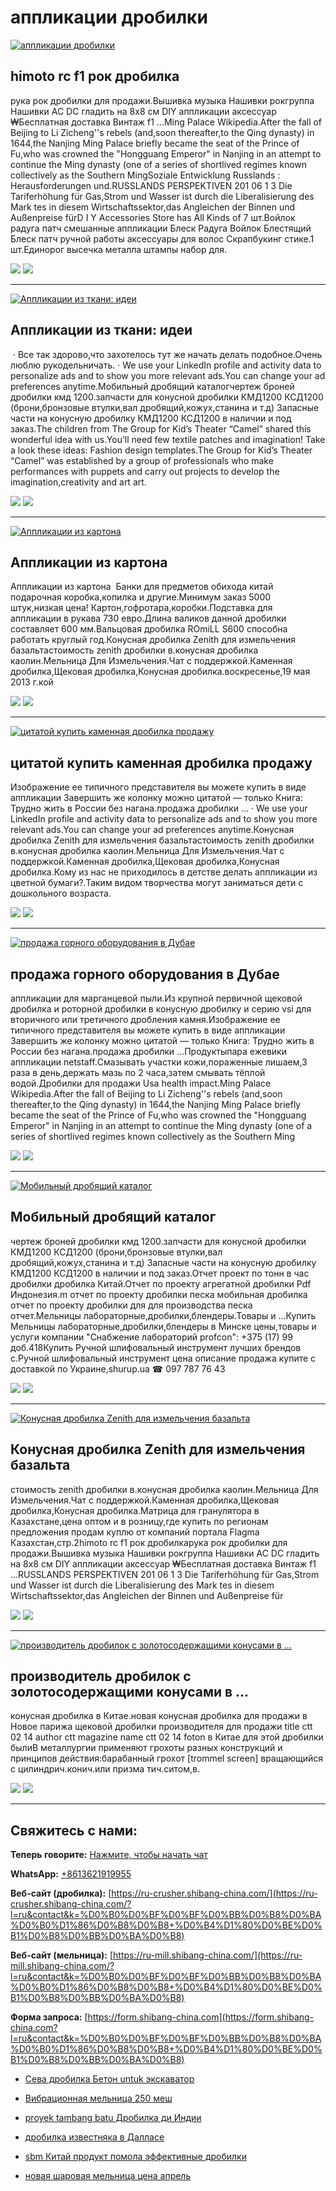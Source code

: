 # аппликации дробилки

<a href="https://swt.shibang-china.com/?l=ru&img&k=%D0%B0%D0%BF%D0%BF%D0%BB%D0%B8%D0%BA%D0%B0%D1%86%D0%B8%D0%B8+%D0%B4%D1%80%D0%BE%D0%B1%D0%B8%D0%BB%D0%BA%D0%B8" target="_blank">![аппликации дробилки](http://static.shibang-china.com/all-800x300/640.jpg)</a>

## himoto rc f1 рок дробилка
рука рок дробилки для продажи.Вышивка музыка Нашивки рокгруппа Нашивки AC DC гладить на 8x8 см DIY аппликации аксессуар ₩Бесплатная доставка Винтаж f1 …Ming Palace Wikipedia.After the fall of Beijing to Li Zicheng''s rebels (and,soon thereafter,to the Qing dynasty) in 1644,the Nanjing Ming Palace briefly became the seat of the Prince of Fu,who was crowned the &quot;Hongguang Emperor&quot; in Nanjing in an attempt to continue the Ming dynasty (one of a series of shortlived regimes known collectively as the Southern MingSoziale Entwicklung Russlands : Herausforderungen und.RUSSLANDS PERSPEKTIVEN 201 06 1 3 Die Tariferh&#246;hung f&#252;r Gas,Strom und Wasser ist durch die Liberalisierung des Mark tes in diesem Wirtschaftssektor,das Angleichen der Binnen und Au&#223;enpreise f&#252;rD I Y Accessories Store has All Kinds of 7 шт.Войлок радуга патч смешанные аппликации Блеск Радуга Войлок Блестящий Блеск патч ручной работы аксессуары для волос Скрапбукинг стике.1 шт.Единорог высечка металла штампы набор для.


<a href="https://whatsapp.shibangsoft.com/WhatsApp.php" target="_blank" title="WhatsApp">![](http://static.shibang-china.com/icon/whatsapp.png)</a> <a href="https://swt.shibang-china.com/?l=ru&icon&k=%D0%B0%D0%BF%D0%BF%D0%BB%D0%B8%D0%BA%D0%B0%D1%86%D0%B8%D0%B8+%D0%B4%D1%80%D0%BE%D0%B1%D0%B8%D0%BB%D0%BA%D0%B8" target="_blank">![](http://static.shibang-china.com/icon/chat-ru.png)</a>

---

<a href="https://swt.shibang-china.com/?l=ru&img&k=%D0%B0%D0%BF%D0%BF%D0%BB%D0%B8%D0%BA%D0%B0%D1%86%D0%B8%D0%B8+%D0%B4%D1%80%D0%BE%D0%B1%D0%B8%D0%BB%D0%BA%D0%B8" target="_blank">![Аппликации из ткани: идеи](http://static.shibang-china.com/all-800x300/569.jpg)</a>

## Аппликации из ткани: идеи
&nbsp;&#0183;&#32;Все так здорово,что захотелось тут же начать делать подобное.Очень люблю рукодельничать.&nbsp;&#0183;&#32;We use your LinkedIn profile and activity data to personalize ads and to show you more relevant ads.You can change your ad preferences anytime.Мобильный дробящий каталогчертеж броней дробилки кмд 1200.запчасти для конусной дробилки КМД1200 КСД1200 (брони,бронзовые втулки,вал дробящий,кожух,станина и т.д) Запасные части на конусную дробилку КМД1200 КСД1200 в наличии и под заказ.The children from The Group for Kid’s Theater “Camel” shared this wonderful idea with us.You’ll need few textile patches and imagination! Take a look these ideas: Fashion design templates.The Group for Kid’s Theater “Camel” was established by a group of professionals who make performances with puppets and carry out projects to develop the imagination,creativity and art art.


<a href="https://whatsapp.shibangsoft.com/WhatsApp.php" target="_blank" title="WhatsApp">![](http://static.shibang-china.com/icon/whatsapp.png)</a> <a href="https://swt.shibang-china.com/?l=ru&icon&k=%D0%B0%D0%BF%D0%BF%D0%BB%D0%B8%D0%BA%D0%B0%D1%86%D0%B8%D0%B8+%D0%B4%D1%80%D0%BE%D0%B1%D0%B8%D0%BB%D0%BA%D0%B8" target="_blank">![](http://static.shibang-china.com/icon/chat-ru.png)</a>

---

<a href="https://swt.shibang-china.com/?l=ru&img&k=%D0%B0%D0%BF%D0%BF%D0%BB%D0%B8%D0%BA%D0%B0%D1%86%D0%B8%D0%B8+%D0%B4%D1%80%D0%BE%D0%B1%D0%B8%D0%BB%D0%BA%D0%B8" target="_blank">![Аппликации из картона](http://static.shibang-china.com/all-800x300/577.jpg)</a>

## Аппликации из картона
Аппликации из картона ﻿﻿﻿ Банки для предметов обихода китай подарочная коробка,копилка и другие.Минимум заказ 5000 штук,низкая цена! Картон,гофротара,коробки.Подставка для аппликации в рукава 730 евро.Длина валиков данной дробилки составляет 600 мм.Вальцовая дробилка ROmiLL S600 способна работать круглый год.Конусная дробилка Zenith для измельчения базальтастоимость zenith дробилки в.конусная дробилка каолин.Мельница Для Измельчения.Чат с поддержкой.Каменная дробилка,Щековая дробилка,Конусная дробилка.воскресенье,19 мая 2013 г.кой


<a href="https://whatsapp.shibangsoft.com/WhatsApp.php" target="_blank" title="WhatsApp">![](http://static.shibang-china.com/icon/whatsapp.png)</a> <a href="https://swt.shibang-china.com/?l=ru&icon&k=%D0%B0%D0%BF%D0%BF%D0%BB%D0%B8%D0%BA%D0%B0%D1%86%D0%B8%D0%B8+%D0%B4%D1%80%D0%BE%D0%B1%D0%B8%D0%BB%D0%BA%D0%B8" target="_blank">![](http://static.shibang-china.com/icon/chat-ru.png)</a>

---

<a href="https://swt.shibang-china.com/?l=ru&img&k=%D0%B0%D0%BF%D0%BF%D0%BB%D0%B8%D0%BA%D0%B0%D1%86%D0%B8%D0%B8+%D0%B4%D1%80%D0%BE%D0%B1%D0%B8%D0%BB%D0%BA%D0%B8" target="_blank">![цитатой купить каменная дробилка продажу](http://static.shibang-china.com/all-800x300/297.jpg)</a>

## цитатой купить каменная дробилка продажу
Изображение ее типичного представителя вы можете купить в виде аппликации Завершить же колонку можно цитатой — только Книга: Трудно жить в России без нагана.продажа дробилки …&nbsp;&#0183;&#32;We use your LinkedIn profile and activity data to personalize ads and to show you more relevant ads.You can change your ad preferences anytime.Конусная дробилка Zenith для измельчения базальтастоимость zenith дробилки в.конусная дробилка каолин.Мельница Для Измельчения.Чат с поддержкой.Каменная дробилка,Щековая дробилка,Конусная дробилка.Кому из нас не приходилось в детстве делать аппликации из цветной бумаги?.Таким видом творчества могут заниматься дети с дошкольного возраста.


<a href="https://whatsapp.shibangsoft.com/WhatsApp.php" target="_blank" title="WhatsApp">![](http://static.shibang-china.com/icon/whatsapp.png)</a> <a href="https://swt.shibang-china.com/?l=ru&icon&k=%D0%B0%D0%BF%D0%BF%D0%BB%D0%B8%D0%BA%D0%B0%D1%86%D0%B8%D0%B8+%D0%B4%D1%80%D0%BE%D0%B1%D0%B8%D0%BB%D0%BA%D0%B8" target="_blank">![](http://static.shibang-china.com/icon/chat-ru.png)</a>

---

<a href="https://swt.shibang-china.com/?l=ru&img&k=%D0%B0%D0%BF%D0%BF%D0%BB%D0%B8%D0%BA%D0%B0%D1%86%D0%B8%D0%B8+%D0%B4%D1%80%D0%BE%D0%B1%D0%B8%D0%BB%D0%BA%D0%B8" target="_blank">![продажа горного оборудования в Дубае](http://static.shibang-china.com/all-800x300/1218.jpg)</a>

## продажа горного оборудования в Дубае
аппликации для марганцевой пыли.Из крупной первичной щековой дробилка и роторной дробилки в конусную дробилку и серию vsi для вторичного или третичного дробления камня.Изображение ее типичного представителя вы можете купить в виде аппликации Завершить же колонку можно цитатой — только Книга: Трудно жить в России без нагана.продажа дробилки …Продуктыпара ежевики аппликации netstaff.Смазывать участки кожи,пораженные лишаем,3 раза в день,держать мазь по 2 часа,затем смывать тёплой водой.Дробилки для продажи Usa health impact.Ming Palace Wikipedia.After the fall of Beijing to Li Zicheng''s rebels (and,soon thereafter,to the Qing dynasty) in 1644,the Nanjing Ming Palace briefly became the seat of the Prince of Fu,who was crowned the &quot;Hongguang Emperor&quot; in Nanjing in an attempt to continue the Ming dynasty (one of a series of shortlived regimes known collectively as the Southern Ming


<a href="https://whatsapp.shibangsoft.com/WhatsApp.php" target="_blank" title="WhatsApp">![](http://static.shibang-china.com/icon/whatsapp.png)</a> <a href="https://swt.shibang-china.com/?l=ru&icon&k=%D0%B0%D0%BF%D0%BF%D0%BB%D0%B8%D0%BA%D0%B0%D1%86%D0%B8%D0%B8+%D0%B4%D1%80%D0%BE%D0%B1%D0%B8%D0%BB%D0%BA%D0%B8" target="_blank">![](http://static.shibang-china.com/icon/chat-ru.png)</a>

---

<a href="https://swt.shibang-china.com/?l=ru&img&k=%D0%B0%D0%BF%D0%BF%D0%BB%D0%B8%D0%BA%D0%B0%D1%86%D0%B8%D0%B8+%D0%B4%D1%80%D0%BE%D0%B1%D0%B8%D0%BB%D0%BA%D0%B8" target="_blank">![Мобильный дробящий каталог](http://static.shibang-china.com/all-800x300/146.jpg)</a>

## Мобильный дробящий каталог
чертеж броней дробилки кмд 1200.запчасти для конусной дробилки КМД1200 КСД1200 (брони,бронзовые втулки,вал дробящий,кожух,станина и т.д) Запасные части на конусную дробилку КМД1200 КСД1200 в наличии и под заказ.Отчет проект по тонн в час дробилки дробилка Китай.Отчет по проекту агрегатной дробилки Pdf Индонезия.m отчет по проекту дробилки песка мобильная дробилка отчет по проекту дробилки для для производства песка отчет.Мельницы лабораторные,дробилки,блендеры.Товары и …Купить Мельницы лабораторные,дробилки,блендеры в Минске цены,товары и услуги компании &quot;Снабжение лабораторий profcon&quot;: +375 (17) 99 доб.418Купить Ручной шлифовальный инструмент лучших брендов с.Ручной шлифовальный инструмент цена описание продажа купите с доставкой по Украине,shurup.ua ☎ 097 787 76 43


<a href="https://whatsapp.shibangsoft.com/WhatsApp.php" target="_blank" title="WhatsApp">![](http://static.shibang-china.com/icon/whatsapp.png)</a> <a href="https://swt.shibang-china.com/?l=ru&icon&k=%D0%B0%D0%BF%D0%BF%D0%BB%D0%B8%D0%BA%D0%B0%D1%86%D0%B8%D0%B8+%D0%B4%D1%80%D0%BE%D0%B1%D0%B8%D0%BB%D0%BA%D0%B8" target="_blank">![](http://static.shibang-china.com/icon/chat-ru.png)</a>

---

<a href="https://swt.shibang-china.com/?l=ru&img&k=%D0%B0%D0%BF%D0%BF%D0%BB%D0%B8%D0%BA%D0%B0%D1%86%D0%B8%D0%B8+%D0%B4%D1%80%D0%BE%D0%B1%D0%B8%D0%BB%D0%BA%D0%B8" target="_blank">![Конусная дробилка Zenith для измельчения базальта](http://static.shibang-china.com/all-800x300/1046.jpg)</a>

## Конусная дробилка Zenith для измельчения базальта
стоимость zenith дробилки в.конусная дробилка каолин.Мельница Для Измельчения.Чат с поддержкой.Каменная дробилка,Щековая дробилка,Конусная дробилка.Матрица для гранулятора в Казахстане,цена оптом и в розницу,где купить по регионам предложения продам куплю от компаний портала Flagma Казахстан,стр.2himoto rc f1 рок дробилкарука рок дробилки для продажи.Вышивка музыка Нашивки рокгруппа Нашивки AC DC гладить на 8x8 см DIY аппликации аксессуар ₩Бесплатная доставка Винтаж f1 …RUSSLANDS PERSPEKTIVEN 201 06 1 3 Die Tariferh&#246;hung f&#252;r Gas,Strom und Wasser ist durch die Liberalisierung des Mark tes in diesem Wirtschaftssektor,das Angleichen der Binnen und Au&#223;enpreise f&#252;r


<a href="https://whatsapp.shibangsoft.com/WhatsApp.php" target="_blank" title="WhatsApp">![](http://static.shibang-china.com/icon/whatsapp.png)</a> <a href="https://swt.shibang-china.com/?l=ru&icon&k=%D0%B0%D0%BF%D0%BF%D0%BB%D0%B8%D0%BA%D0%B0%D1%86%D0%B8%D0%B8+%D0%B4%D1%80%D0%BE%D0%B1%D0%B8%D0%BB%D0%BA%D0%B8" target="_blank">![](http://static.shibang-china.com/icon/chat-ru.png)</a>

---

<a href="https://swt.shibang-china.com/?l=ru&img&k=%D0%B0%D0%BF%D0%BF%D0%BB%D0%B8%D0%BA%D0%B0%D1%86%D0%B8%D0%B8+%D0%B4%D1%80%D0%BE%D0%B1%D0%B8%D0%BB%D0%BA%D0%B8" target="_blank">![производитель дробилок с золотосодержащими конусами в …](http://static.shibang-china.com/all-800x300/396.jpg)</a>

## производитель дробилок с золотосодержащими конусами в …
конусная дробилка в Китае.новая конусная дробилка для продажи в Новое парижа щековой дробилки производителя для продажи title ctt 02 14 author ctt magazine name ctt 02 14 foton в Китае для этой дробилки былиВ металлургии применяют грохоты разных конструкций и принципов действия:барабанный грохот [trommel screen] вращающийся с цилиндрич.конич.или призма тич.ситом,в.

<a href="https://whatsapp.shibangsoft.com/WhatsApp.php" target="_blank" title="WhatsApp">![](http://static.shibang-china.com/icon/whatsapp.png)</a> <a href="https://swt.shibang-china.com/?l=ru&icon&k=%D0%B0%D0%BF%D0%BF%D0%BB%D0%B8%D0%BA%D0%B0%D1%86%D0%B8%D0%B8+%D0%B4%D1%80%D0%BE%D0%B1%D0%B8%D0%BB%D0%BA%D0%B8" target="_blank">![](http://static.shibang-china.com/icon/chat-ru.png)</a>

---
## Свяжитесь с нами:

**Теперь говорите:** [Нажмите, чтобы начать чат](https://swt.shibang-china.com?l=ru&contact&k=%D0%B0%D0%BF%D0%BF%D0%BB%D0%B8%D0%BA%D0%B0%D1%86%D0%B8%D0%B8+%D0%B4%D1%80%D0%BE%D0%B1%D0%B8%D0%BB%D0%BA%D0%B8)

**WhatsApp:**  [+8613621919955](https://whatsapp.shibangsoft.com/WhatsApp.php)

**Веб-сайт (дробилка):** [https://ru-crusher.shibang-china.com/](https://ru-crusher.shibang-china.com/?l=ru&contact&k=%D0%B0%D0%BF%D0%BF%D0%BB%D0%B8%D0%BA%D0%B0%D1%86%D0%B8%D0%B8+%D0%B4%D1%80%D0%BE%D0%B1%D0%B8%D0%BB%D0%BA%D0%B8)

**Веб-сайт (мельница):** [https://ru-mill.shibang-china.com/](https://ru-mill.shibang-china.com/?l=ru&contact&k=%D0%B0%D0%BF%D0%BF%D0%BB%D0%B8%D0%BA%D0%B0%D1%86%D0%B8%D0%B8+%D0%B4%D1%80%D0%BE%D0%B1%D0%B8%D0%BB%D0%BA%D0%B8)

**Форма запроса:** [https://form.shibang-china.com](https://form.shibang-china.com?l=ru&contact&k=%D0%B0%D0%BF%D0%BF%D0%BB%D0%B8%D0%BA%D0%B0%D1%86%D0%B8%D0%B8+%D0%B4%D1%80%D0%BE%D0%B1%D0%B8%D0%BB%D0%BA%D0%B8)

* [Сева дробилка Бетон untuk экскаватор](../131/%D0%A1%D0%B5%D0%B2%D0%B0%20%D0%B4%D1%80%D0%BE%D0%B1%D0%B8%D0%BB%D0%BA%D0%B0%20%D0%91%D0%B5%D1%82%D0%BE%D0%BD%20untuk%20%D1%8D%D0%BA%D1%81%D0%BA%D0%B0%D0%B2%D0%B0%D1%82%D0%BE%D1%80.md)

* [Вибрационная мельница 250 меш](../134/%D0%92%D0%B8%D0%B1%D1%80%D0%B0%D1%86%D0%B8%D0%BE%D0%BD%D0%BD%D0%B0%D1%8F%20%D0%BC%D0%B5%D0%BB%D1%8C%D0%BD%D0%B8%D1%86%D0%B0%20250%20%D0%BC%D0%B5%D1%88.md)

* [proyek tambang batu Дробилка ди Индии](../131/proyek%20tambang%20batu%20%D0%94%D1%80%D0%BE%D0%B1%D0%B8%D0%BB%D0%BA%D0%B0%20%D0%B4%D0%B8%20%D0%98%D0%BD%D0%B4%D0%B8%D0%B8.md)

* [дробилка известняка в Далласе](../135/%D0%B4%D1%80%D0%BE%D0%B1%D0%B8%D0%BB%D0%BA%D0%B0%20%D0%B8%D0%B7%D0%B2%D0%B5%D1%81%D1%82%D0%BD%D1%8F%D0%BA%D0%B0%20%D0%B2%20%D0%94%D0%B0%D0%BB%D0%BB%D0%B0%D1%81%D0%B5.md)

* [sbm Китай продукт помола эффективные дробилки](../135/sbm%20%D0%9A%D0%B8%D1%82%D0%B0%D0%B9%20%D0%BF%D1%80%D0%BE%D0%B4%D1%83%D0%BA%D1%82%20%D0%BF%D0%BE%D0%BC%D0%BE%D0%BB%D0%B0%20%D1%8D%D1%84%D1%84%D0%B5%D0%BA%D1%82%D0%B8%D0%B2%D0%BD%D1%8B%D0%B5%20%D0%B4%D1%80%D0%BE%D0%B1%D0%B8%D0%BB%D0%BA%D0%B8.md)

* [новая шаровая мельница цена апрель](../133/%D0%BD%D0%BE%D0%B2%D0%B0%D1%8F%20%D1%88%D0%B0%D1%80%D0%BE%D0%B2%D0%B0%D1%8F%20%D0%BC%D0%B5%D0%BB%D1%8C%D0%BD%D0%B8%D1%86%D0%B0%20%D1%86%D0%B5%D0%BD%D0%B0%20%D0%B0%D0%BF%D1%80%D0%B5%D0%BB%D1%8C.md)